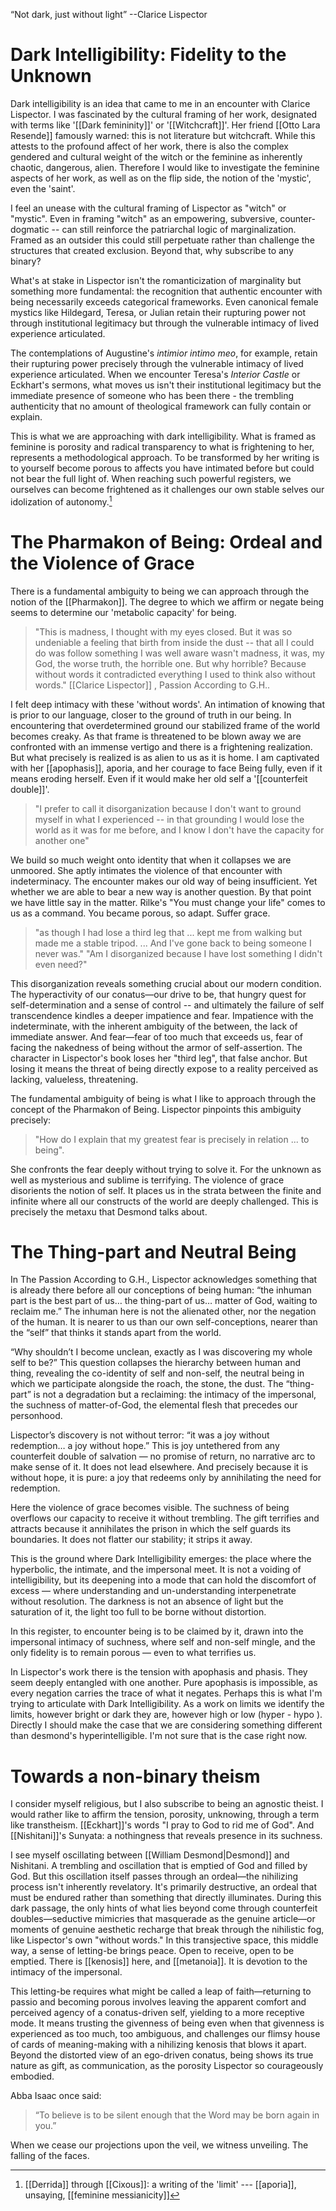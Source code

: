 
“Not dark, just without light”  --Clarice Lispector



# Dark Intelligibility: Fidelity to the Unknown


Dark intelligibility is an idea that came to me in an encounter with Clarice Lispector. I was fascinated by the cultural framing of her work, designated with terms like '[[Dark femininity]]' or '[[Witchcraft]]'. Her friend [[Otto Lara Resende]] famously warned: this is not literature but witchcraft. While this attests to the profound affect of her work, there is also the complex gendered and cultural weight of the witch or the feminine as inherently chaotic, dangerous, alien. Therefore I would like to investigate the feminine aspects of her work, as well as on the flip side, the notion of the 'mystic', even the 'saint'. 

I feel an unease with the cultural framing of Lispector as "witch" or "mystic". Even in framing "witch" as an empowering, subversive, counter-dogmatic -- can still reinforce the patriarchal logic of marginalization. Framed as an outsider this could still perpetuate rather than challenge the structures that created exclusion. Beyond that, why subscribe to any binary?

What's at stake in Lispector isn't the romanticization of marginality but something more fundamental: the recognition that authentic encounter with being necessarily exceeds categorical frameworks.  Even canonical female mystics like Hildegard, Teresa, or Julian retain their rupturing power not through institutional legitimacy but through the vulnerable intimacy of lived experience articulated.

The contemplations of Augustine's _intimior intimo meo_, for example, retain their rupturing power precisely through the vulnerable intimacy of lived experience articulated. When we encounter Teresa's _Interior Castle_ or Eckhart's sermons, what moves us isn't their institutional legitimacy but the immediate presence of someone who has been there - the trembling authenticity that no amount of theological framework can fully contain or explain.

This is what we are approaching with dark intelligibility. What is framed as feminine is porosity and radical transparency to what is frightening to her, represents a methodological approach. To be transformed by her writing is to yourself become porous to affects you have intimated before but could not bear the full light of. When reaching such powerful registers, we ourselves can become frightened as it challenges our own stable selves our idolization of autonomy.[^1]  

# The Pharmakon of Being: Ordeal and the Violence of Grace

There is a fundamental ambiguity to being we can approach through the notion of the  [[Pharmakon]]. The degree to which we affirm or negate being seems to determine our 'metabolic capacity' for being.

>"This is madness, I thought with my eyes closed. But it was so undeniable a feeling that birth from inside the dust -- that all I could do was follow something I was well aware wasn't madness, it was, my God, the worse truth, the horrible one. But why horrible? Because without words it contradicted everything I used to think also without words." [[Clarice Lispector]] , Passion According to G.H..

I felt deep intimacy with these 'without words'. An intimation of knowing that is prior to our language, closer to the ground of truth in our being. In encountering that overdetermined ground our stabilized frame of the world becomes creaky. As that frame is threatened to be blown away we are confronted with an immense vertigo and there is a frightening realization. But what precisely is realized is as alien to us as it is home. I am captivated with her [[apophasis]], aporia, and her courage to face Being fully, even if it means eroding herself. Even if it would make her old self a '[[counterfeit double]]'.

>"I prefer to call it disorganization because I don't want to ground myself in what I experienced -- in that grounding I would lose the world as it was for me before, and I know I don't have the capacity for another one" 

We build so much weight onto identity that when it collapses we are unmoored. She aptly intimates the violence of that encounter with indeterminacy. The encounter makes our old way of being insufficient. Yet whether we are able to bear a new way is another question. By that point we have little say in the matter. Rilke's "You must change your life" comes to us as a command. You became porous, so adapt. Suffer grace.

>"as though I had lose a third leg that ... kept me from walking but made me a stable tripod. ... And I've gone back to being someone I never was." "Am I disorganized because I have lost something I didn't even need?"

This disorganization reveals something crucial about our modern condition. The hyperactivity of our conatus—our drive to be, that hungry quest for self-determination and a sense of control -- and ultimately the failure of self transcendence kindles a deeper impatience and fear. Impatience with the indeterminate, with the inherent ambiguity of the between, the lack of immediate answer. And fear—fear of too much that exceeds us, fear of facing the nakedness of being without the armor of self-assertion. The character in Lispector's book loses her "third leg", that false anchor. But losing it means the threat of being directly expose to a reality perceived as lacking, valueless, threatening. 

The fundamental ambiguity of being is what I like to approach through the concept of the Pharmakon of Being. Lispector pinpoints this ambiguity precisely: 

>"How do I explain that my greatest fear is precisely in relation ... to being". 

She confronts the fear deeply without trying to solve it. For the unknown as well as mysterious and sublime is terrifying. The violence of grace disorients the notion of self. It places us in the strata between the finite and infinite where all our constructs of the world are deeply challenged. This is precisely the metaxu that Desmond talks about.

# The Thing-part and Neutral Being

In The Passion According to G.H., Lispector acknowledges something that is already there before all our conceptions of being human: “the inhuman part is the best part of us… the thing-part of us… matter of God, waiting to reclaim me.” The inhuman here is not the alienated other, nor the negation of the human. It is nearer to us than our own self-conceptions, nearer than the “self” that thinks it stands apart from the world.

“Why shouldn’t I become unclean, exactly as I was discovering my whole self to be?” This question collapses the hierarchy between human and thing, revealing the co-identity of self and non-self, the neutral being in which we participate alongside the roach, the stone, the dust. The “thing-part” is not a degradation but a reclaiming: the intimacy of the impersonal, the suchness of matter-of-God, the elemental flesh that precedes our personhood.

Lispector’s discovery is not without terror: “it was a joy without redemption… a joy without hope.” This is joy untethered from any counterfeit double of salvation — no promise of return, no narrative arc to make sense of it. It does not lead elsewhere. And precisely because it is without hope, it is pure: a joy that redeems only by annihilating the need for redemption.

Here the violence of grace becomes visible. The suchness of being overflows our capacity to receive it without trembling. The gift terrifies and attracts because it annihilates the prison in which the self guards its boundaries. It does not flatter our stability; it strips it away.

This is the ground where Dark Intelligibility emerges: the place where the hyperbolic, the intimate, and the impersonal meet. It is not a voiding of intelligibility, but its deepening into a mode that can hold the discomfort of excess — where understanding and un-understanding interpenetrate without resolution. The darkness is not an absence of light but the saturation of it, the light too full to be borne without distortion.

In this register, to encounter being is to be claimed by it, drawn into the impersonal intimacy of suchness, where self and non-self mingle, and the only fidelity is to remain porous — even to what terrifies us.

In Lispector's work there is the tension with apophasis and phasis. They seem deeply entangled with one another. Pure apophasis is impossible, as every negation carries the trace of what it negates. Perhaps this is what I'm trying to articulate with Dark Intelligibility. As a work on limits we identify the limits, however bright or dark they are, however high or low (hyper - hypo ). Directly I should make the case that we are considering something different than desmond's hyperintelligible. I'm not sure that is the case right now. 

# Towards a non-binary theism

I consider myself religious, but I also subscribe to being an agnostic theist. I would rather like to affirm the tension, porosity, unknowing, through a term like transtheism. [[Eckhart]]'s words "I pray to God to rid me of God". And [[Nishitani]]'s Sunyata: a nothingness that reveals presence in its suchness. 

I see myself oscillating between [[William Desmond|Desmond]] and Nishitani. A trembling and oscillation that is emptied of God and filled by God. But this oscillation itself passes through an ordeal—the nihilizing process isn't inherently revelatory. It's primarily destructive, an ordeal that must be endured rather than something that directly illuminates. During this dark passage, the only hints of what lies beyond come through counterfeit doubles—seductive mimicries that masquerade as the genuine article—or moments of genuine aesthetic recharge that break through the nihilistic fog, like Lispector's own "without words." In this transjective space, this middle way, a sense of letting-be brings peace. Open to receive, open to be emptied. There is [[kenosis]] here, and [[metanoia]]. It is devotion to the intimacy of the impersonal.

This letting-be requires what might be called a leap of faith—returning to passio and becoming porous involves leaving the apparent comfort and perceived agency of a conatus-driven self, yielding to a more receptive mode. It means trusting the givenness of being even when that givenness is experienced as too much, too ambiguous, and challenges our flimsy house of cards of meaning-making with a nihilizing kenosis that blows it apart. Beyond the distorted view of an ego-driven conatus, being shows its true nature as gift, as communication, as the porosity Lispector so courageously embodied.

Abba Isaac once said:

> “To believe is to be silent enough that the Word may be born again in you.”

When we cease our projections upon the veil, we witness unveiling. The falling of the faces.

[^1]: [[Derrida]] through [[Cixous]]: a writing of the 'limit' --- [[aporia]], unsaying, [[feminine messianicity]]
